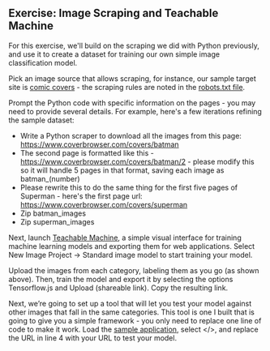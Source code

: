 ## Exercise: Image Scraping and Teachable Machine

For this exercise, we'll build on the scraping we did with Python previously, and use it to create a dataset for training our own simple image classification model. 

Pick an image source that allows scraping, for instance, our sample target site is [comic covers](https://www.coverbrowser.com/) - the scraping rules are noted in the [robots.txt file](https://www.coverbrowser.com/robots.txt).

Prompt the Python code with specific information on the pages - you may need to provide several details. For example, here's a few iterations refining the sample dataset:

- Write a Python scraper to download all the images from this page: https://www.coverbrowser.com/covers/batman
- The second page is formatted like this - https://www.coverbrowser.com/covers/batman/2 - please modify this so it will handle 5 pages in that format, saving each image as batman_(number)
- Please rewrite this to do the same thing for the first five pages of Superman - here's the first page url: https://www.coverbrowser.com/covers/superman
- Zip batman_images 
- Zip superman_images 

Next, launch [Teachable Machine](https://teachablemachine.withgoogle.com/train), a simple visual interface for training machine learning models and exporting them for web applications. Select New Image Project -> Standard image model to start training your model.

Upload the images from each category, labeling them as you go (as shown above). Then, train the model and export it by selecting the options Tensorflow.js and Upload (shareable link). Copy the resulting link.

Next, we’re going to set up a tool that will let you test your model against other images that fall in the same categories. This tool is one I built that is going to give you a simple framework - you only need to replace one line of code to make it work. Load the [sample application](https://openprocessing.org/sketch/2382215), select </>, and replace the URL in line 4 with your URL to test your model.